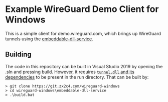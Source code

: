 # Example WireGuard Demo Client for Windows

This is a simple client for demo.wireguard.com, which brings up WireGuard tunnels using the [embeddable-dll-service](https://git.zx2c4.com/wireguard-windows/about/embeddable-dll-service/README.md).

## Building

The code in this repository can be built in Visual Studio 2019 by opening the .sln and pressing build. However, it requires [`tunnel.dll` and its dependencies](../README.md) to be present in the run directory. That can be built by:

```batch
> git clone https://git.zx2c4.com/wireguard-windows
> cd wireguard-windows\embeddable-dll-service
> .\build.bat
```
